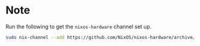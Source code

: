 
# Note
Run the following to get the `nixos-hardware` channel set up.
```bash
sudo nix-channel --add https://github.com/NixOS/nixos-hardware/archive/master.tar.gz nixos-hardware
```
